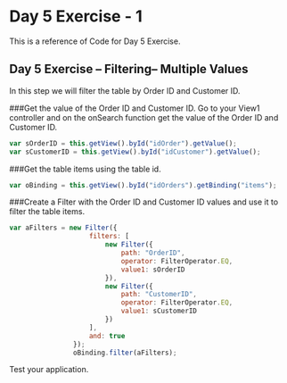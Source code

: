 # Day 5 Exercise - 1
This is a reference of Code for Day 5 Exercise.

## Day 5 Exercise – Filtering– Multiple Values
In this step we will filter the table by Order ID and Customer ID. 

###Get the value of the Order ID and Customer ID.
Go to your View1 controller and on the onSearch function get the value of the Order ID and Customer ID.

```js
var sOrderID = this.getView().byId("idOrder").getValue();
var sCustomerID = this.getView().byId("idCustomer").getValue();
```

###Get the table items using the table id.
```js
var oBinding = this.getView().byId("idOrders").getBinding("items");
```

###Create a Filter with the Order ID and Customer ID values and use it to filter the table items.
```js
var aFilters = new Filter({
                    filters: [
                        new Filter({
                            path: "OrderID",
                            operator: FilterOperator.EQ,
                            value1: sOrderID
                        }),
                        new Filter({
                            path: "CustomerID",
                            operator: FilterOperator.EQ,
                            value1: sCustomerID
                        })
                    ],
                    and: true
                });
                oBinding.filter(aFilters);

```

Test your application.
